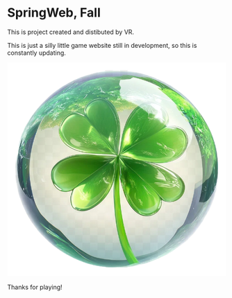 # SpringWeb, Fall

This is project created and distibuted by VR.

This is just a silly little game website still in development, so this is constantly updating.

![SpringWeb Logo](springweb.png)

Thanks for playing!
